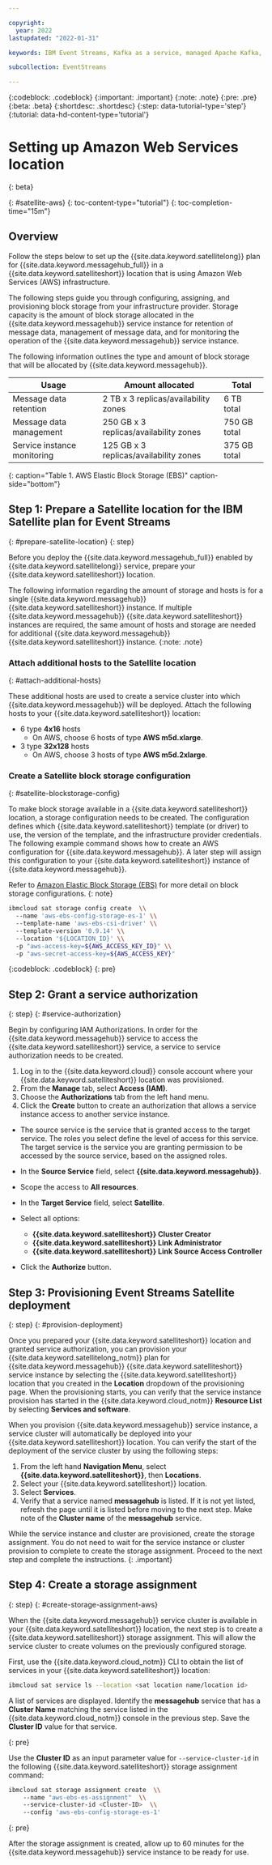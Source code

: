 ```yaml
---

copyright:
  year: 2022
lastupdated: "2022-01-31"

keywords: IBM Event Streams, Kafka as a service, managed Apache Kafka, AWS, Satellite, location

subcollection: EventStreams

---
```


{:codeblock: .codeblock}
{:important: .important}
{:note: .note}
{:pre: .pre}
{:beta: .beta}
{:shortdesc: .shortdesc}
{:step: data-tutorial-type='step'}
{:tutorial: data-hd-content-type='tutorial'}

# Setting up Amazon Web Services location
{: beta}

{: #satellite-aws}
{: toc-content-type="tutorial"}
{: toc-completion-time="15m"}

## Overview

Follow the steps below to set up the {{site.data.keyword.satellitelong}} plan for {{site.data.keyword.messagehub_full}} in a {{site.data.keyword.satelliteshort}} location that is using Amazon Web Services (AWS) infrastructure.

The following steps guide you through configuring, assigning, and provisioning block storage from your infrastructure provider. Storage capacity is the amount of block storage allocated in the {{site.data.keyword.messagehub}} service instance for retention of message data, management of message data, and for monitoring the operation of the {{site.data.keyword.messagehub}} service instance.

The following information outlines the type and amount of block storage that will be allocated by {{site.data.keyword.messagehub}}.

| Usage | Amount allocated | Total |
| --- | --- | --- |
| Message data retention | 2 TB x 3 replicas/availability zones | 6 TB total |
| Message data management | 250 GB x 3 replicas/availability zones | 750 GB total |
| Service instance monitoring | 125 GB x 3 replicas/availability zones | 375 GB total |
{: caption="Table 1. AWS Elastic Block Storage (EBS)" caption-side="bottom"}

## Step 1: Prepare a Satellite location for the IBM Satellite plan for Event Streams

{: #prepare-satellite-location}
{: step}

Before you deploy the {{site.data.keyword.messagehub_full}} enabled by {{site.data.keyword.satellitelong}} service, prepare your {{site.data.keyword.satelliteshort}} location.

The following information regarding the amount of storage and hosts is for a single {{site.data.keyword.messagehub}} {{site.data.keyword.satelliteshort}} instance.  If multiple {{site.data.keyword.messagehub}} {{site.data.keyword.satelliteshort}} instances are required, the same amount of hosts and storage are needed for additional {{site.data.keyword.messagehub}} {{site.data.keyword.satelliteshort}} instance.
{:note: .note}

### Attach additional hosts to the Satellite location

{: #attach-additional-hosts}

These additional hosts are used to create a service cluster into which {{site.data.keyword.messagehub}} will be deployed. Attach the following hosts to your {{site.data.keyword.satelliteshort}} location:

- 6 type **4x16** hosts
  - On AWS, choose 6 hosts of type **AWS m5d.xlarge**.
- 3 type **32x128** hosts
  - On AWS, choose 3 hosts of type **AWS m5d.2xlarge**.

### Create a Satellite block storage configuration

{: #satellite-blockstorage-config}

To make block storage available in a {{site.data.keyword.satelliteshort}} location, a storage configuration needs to be created. The configuration defines which {{site.data.keyword.satelliteshort}} template (or driver) to use, the version of the template, and the infrastructure provider credentials. The following example command shows how to create an AWS configuration for {{site.data.keyword.messagehub}}. A later step will assign this configuration to your {{site.data.keyword.satelliteshort}} instance of {{site.data.keyword.messagehub}}.

Refer to [Amazon Elastic Block Storage (EBS)](/docs/satellite?topic=satellite-config-storage-ebs) for more detail on block storage configurations.
{: note}

```bash
ibmcloud sat storage config create  \\
  --name 'aws-ebs-config-storage-es-1' \\
  --template-name 'aws-ebs-csi-driver' \\
  --template-version '0.9.14' \\
  --location '${LOCATION_ID}' \\
  -p "aws-access-key=${AWS_ACCESS_KEY_ID}" \\
  -p "aws-secret-access-key=${AWS_ACCESS_KEY}"
```

{:codeblock: .codeblock}
{: pre}

## Step 2: Grant a service authorization

{: step}
{: #service-authorization}

Begin by configuring IAM Authorizations. In order for the {{site.data.keyword.messagehub}} service to access the {{site.data.keyword.satelliteshort}} service, a service to service authorization needs to be created.

1. Log in to the {{site.data.keyword.cloud}} console account where your {{site.data.keyword.satelliteshort}} location was provisioned.
2. From the **Manage** tab, select **Access (IAM)**.
3. Choose the **Authorizations** tab from the left hand menu.
4. Click the **Create** button to create an authorization that allows a service instance access to another service instance.

- The source service is the service that is granted access to the target service. The roles you select define the level of access for this service. The target service is the service you are granting permission to be accessed by the source service, based on the assigned roles.
- In the **Source Service** field, select **{{site.data.keyword.messagehub}}**.
- Scope the access to **All resources**.
- In the **Target Service** field, select **Satellite**.
- Select all options:
  
  - **{{site.data.keyword.satelliteshort}} Cluster Creator**
  - **{{site.data.keyword.satelliteshort}} Link Administrator**
  - **{{site.data.keyword.satelliteshort}} Link Source Access Controller**
- Click the **Authorize** button.

## Step 3: Provisioning Event Streams Satellite deployment

{: step}
{: #provision-deployment}

Once you prepared your {{site.data.keyword.satelliteshort}} location and granted service authorization, you can provision your {{site.data.keyword.satellitelong_notm}} plan for {{site.data.keyword.messagehub}} {{site.data.keyword.satelliteshort}} service instance by selecting the {{site.data.keyword.satelliteshort}} location that you created in the **Location** dropdown of the provisioning page. When the provisioning starts, you can verify that the service instance provision has started in the {{site.data.keyword.cloud_notm}} **Resource List** by selecting **Services and software**.

When you provision {{site.data.keyword.messagehub}} service instance, a service cluster will automatically be deployed into your {{site.data.keyword.satelliteshort}} location. You can verify the start of the deployment of the service cluster by using the following steps:

1. From the left hand **Navigation Menu**, select **{{site.data.keyword.satelliteshort}}**, then **Locations**.
2. Select your {{site.data.keyword.satelliteshort}} location.
3. Select **Services**.
4. Verify that a service named **messagehub** is listed. If it is not yet listed, refresh the page until it is listed before moving to the next step. Make note of the **Cluster name** of the **messagehub** service.

While the service instance and cluster are provisioned, create the storage assignment. You do not need to wait for the service instance or cluster provision to complete to create the storage assignment. Proceed to the next step and complete the instructions.
{: .important}

## Step 4: Create a storage assignment

{: step}
{: #create-storage-assignment-aws}

When the {{site.data.keyword.messagehub}} service cluster is available in your {{site.data.keyword.satelliteshort}} location, the next step is to create a {{site.data.keyword.satelliteshort}} storage assignment. This will allow the service cluster to create volumes on the previously configured storage.

First, use the {{site.data.keyword.cloud_notm}} CLI to obtain the list of services in your {{site.data.keyword.satelliteshort}} location:

```bash
ibmcloud sat service ls --location <sat location name/location id>
```

A list of services are displayed. Identify the **messagehub** service that has a **Cluster Name** matching the service listed in the {{site.data.keyword.cloud_notm}} console in the previous step. Save the **Cluster ID** value for that service.

{: pre}

  Use the **Cluster ID** as an input parameter value for `--service-cluster-id` in the following {{site.data.keyword.satelliteshort}} storage assignment command:

```bash
ibmcloud sat storage assignment create  \\
    --name "aws-ebs-es-assignment"  \\
    --service-cluster-id <Cluster-ID>  \\
    --config 'aws-ebs-config-storage-es-1'
```

{: pre}

After the storage assignment is created, allow up to 60 minutes for the {{site.data.keyword.messagehub}} service instance to be ready for use.
